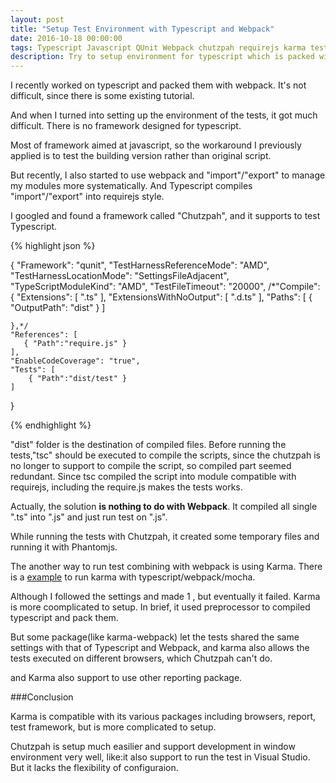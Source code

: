 ```yaml
---
layout: post
title: "Setup Test Environment with Typescript and Webpack"
date: 2016-10-18 00:00:00
tags: Typescript Javascript QUnit Webpack chutzpah requirejs karma tests
description: Try to setup environment for typescript which is packed with webpack
---
```


I recently worked on typescript and packed them with webpack. It's not difficult, since there is some existing tutorial.

And when I turned into setting up the environment of the tests, it got much difficult. There is no framework designed for typescript.

Most of framework aimed at javascript, so the workaround I previously applied is to test the building version rather than original script.

But recently, I also started to use webpack and "import"/"export" to manage my modules more systematically. And Typescript compiles "import"/"export" into requirejs style.

I googled and found a framework called "Chutzpah", and it supports to test Typescript. 


{% highlight json %}
 
{
    "Framework": "qunit",
    "TestHarnessReferenceMode": "AMD",
    "TestHarnessLocationMode": "SettingsFileAdjacent",
    "TypeScriptModuleKind": "AMD",
    "TestFileTimeout": "20000",
    /*"Compile": {
        "Extensions": [ ".ts" ],
        "ExtensionsWithNoOutput": [ ".d.ts" ],
         "Paths": [
            { "OutputPath": "dist" } 
        ]

    },*/
    "References": [
       { "Path":"require.js" }
    ],
    "EnableCodeCoverage": "true",
    "Tests": [
        { "Path":"dist/test" }
    ]
}

{% endhighlight %}


"dist" folder is the destination of compiled files. Before running the tests,"tsc" should be executed to compile the scripts, since the chutzpah is no longer to support to compile the script, so compiled part seemed redundant. 
Since tsc compiled the script into module compatible with requirejs, including the require.js makes the tests works.

Actually, the solution **is nothing to do with Webpack**. It compiled all single ".ts" into ".js" and just run test on ".js".

While running the tests with Chutzpah, it created some temporary files and running it with Phantomjs.

The another way to run test combining with webpack is using Karma. There is a [example](https://github.com/sethmcl/typescript-webpack-karma-mocha) to run karma with typescript/webpack/mocha.

Although I followed the settings and made 1 , but eventually it failed. Karma is more coomplicated to setup. In brief, it used preprocessor to compiled typescript and pack them.

But some package(like karma-webpack) let the tests shared the same settings with that of Typescript and Webpack, and karma also allows the tests executed on different browsers, which Chutzpah can't do.

and Karma also support to use other reporting package. 

###Conclusion

Karma is compatible with its various packages including browsers, report, test framework, but is more complicated to setup.

Chutzpah is setup much easilier and support development in window environment very well, like:it also support to run the test in Visual Studio. But it lacks the flexibility of configuraion.


